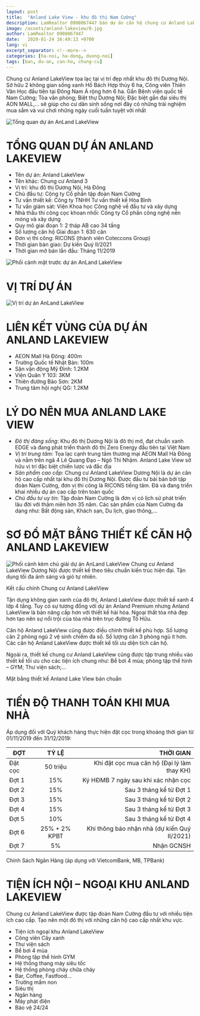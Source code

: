 ```yaml
---
layout: post
title:  "Anland Lake View - khu đô thị Nam Cường"
description: LamRealtor 0908067447 bán dự án căn hộ chung cư Anland Lakeview, khu đô thị Nam Cường
image: /assets/anland-lakeview/0.jpg
author: LamRealtor 0908067447
date:   2020-01-24 16:49:13 +0700
lang: vi
excerpt_separator: <!--more-->
categories: [ha-noi, ha-dong, duong-noi]
tags: [ban, du-an, can-ho, chung-cu]
---
```


Chung cư Anland LakeView tọa lạc tại vị trí đẹp nhất khu đô thị Dương Nội. Sở hữu 2 không gian sống xanh Hồ Bách Hợp thủy 6 ha, Công viên Thiên Văn Học đầu tiên tại Đông Nam Á rộng hơn 6 ha. Gần Bệnh viện quốc tế Nam Cường; Tòa văn phòng; Biệt thự Dương Nội; Đặc biệt gần đại siêu thị AON MALL,... sẽ giúp cho cư dân sinh sống nơi đây có những trải nghiệm mua sắm và vui chơi những ngày cuối tuần tuyệt vời nhất<!--more-->



![Tổng quan dự án AnLand LakeView](/assets/anland-lakeview/0-phoi-canh.jpg)
# TỔNG QUAN DỰ ÁN ANLAND LAKEVIEW

* Tên dự án: Anland LakeView
* Tên khác: Chung cư Anland 3
* Vị trí: khu đô thị Dương Nội, Hà Đông
* Chủ đầu tư: Công ty Cổ phần tập đoàn Nam Cường
* Tư vấn thiết kế: Công ty TNHH Tư vấn thiết kế Hòa Bình
* Tư vấn giám sát: Viện Khoa học Công nghệ về đầu tư và xây dựng
* Nhà thầu thi công cọc khoan nhồi: Công ty Cổ phần công nghệ nền móng và xây dựng
* Quy mô giai đoạn 1: 2 tháp AB cao 34 tầng
* Số lượng căn hộ Giai đoạn 1: 630 căn
* Đơn vị thi công: RICONS (thành viên Coteccons Group)
* Thời gian bàn giao: Dự kiến Quý II/2021
* Thời gian mở bán lần đầu: Tháng 11/2019

![Phối cảnh mặt trước dự án AnLand LakeView](/assets/anland-lakeview/1-phoi-canh-mat-truoc.jpg)



# VỊ TRÍ DỰ ÁN

![Vị trí dự án AnLand LakeView](/assets/anland-lakeview/3-vi-tri.jpg)



# LIÊN KẾT VÙNG CỦA DỰ ÁN ANLAND LAKEVIEW

* AEON Mall Hà Đông: 400m
* Trường Quốc tế Nhật Bản: 100m
* Sận vận động Mỹ Đình: 1.2KM
* Viện Quân Y 103: 3KM
* Thiên đường Bảo Sơn: 2KM
* Trung tâm hội nghị QG: 1.2KM



# LÝ DO NÊN MUA ANLAND LAKE VIEW

* *Đô thị đáng sống*: Khu đô thị Dương Nội là đô thị mở, đạt chuẩn xanh EDGE và đang phát triển thành đô thị Zero Energy đầu tiên tại Việt Nam
* *Vị trí trung tâm*: Tọa lạc cạnh trung tâm thương mại AEON Mall Hà Đông và nằm trên ngã 4 Lê Quang Đạo – Ngô Thì Nhậm. Anland Lake View sở hữu vị trí đặc biệt chiến lược và đắc địa
* *Sản phẩm cao cấp*: Chung cư Anland LakeView Dương Nội là dự án căn hộ cao cấp nhất tại khu đô thị Dương Nội. Được đầu tư bài bản bởi tập đoàn Nam Cường, đơn vị thi công là RICONS tiếng tăm. Đã và đang triển khai nhiều dự án cao cấp trên toàn quốc
* *Chủ đầu tư uy tín*: Tập đoàn Nam Cường là đơn vị có lịch sử phát triển lâu đời với thâm niên hơn 35 năm. Các sản phẩm của Nam Cường đa dạng như: Bất động sản, Khách sạn, Du lịch, giao thông,…


 
# SƠ ĐỒ MẶT BẰNG THIẾT KẾ CĂN HỘ ANLAND LAKEVIEW
![Phối cảnh kèm chú giải dự án AnLand LakeView](/assets/anland-lakeview/2-phoi-canh-chu-giai.jpg)
Chung cư Anland LakeView Dương Nội được thiết kế theo tiêu chuẩn kiến trúc hiện đại. Tận dụng tối đa ánh sáng và gió tự nhiên.



Kết cấu chính Chung cư Anland LakeView

Tận dụng không gian xanh của đô thị, Anland LakeView được thiết kế xanh 4 lớp 4 tầng. Tuy có sự tương đồng với dự án Anland Premium nhưng Anland LakeView là bản nâng cấp hơn với thiết kế hài hòa. Ngoại thất tòa nhà đẹp hơn tạo nên sự nổi trội của tòa nhà trên trục đường Tố Hữu.

Căn hộ Anland LakeView cũng được điều chỉnh thiết kế phù hợp. Số lượng căn 2 phòng ngủ 2 vệ sinh chiếm đa số. Số lượng căn 3 phòng ngủ ít hơn. Các căn hộ Anland LakeView được thiết kế tối ưu diện tích căn hộ.

Ngoài ra, thiết kế chung cư Anland LakeView cũng được tập trung nhiều vào thiết kế tối ưu cho các tiện ích chung như: Bể bơi 4 mùa; phòng tập thể hình – GYM; Thư viện sách;…


Mặt bằng thiết kế Anland Lake View bản chuẩn



# TIẾN ĐỘ THANH TOÁN KHI MUA NHÀ

Áp dụng đối với Quý khách hàng thực hiện đặt cọc trong khoảng thời gian từ 01/11/2019 đến 31/12/2019:

| ĐỢT | TỶ LỆ | THỜI GIAN |
|----------|:-------------:|------:|
| Đặt cọc | 50 triệu | Khi đặt cọc mua căn hộ (Đại lý làm thay KH) |
| Đợt 1 | 15% | Ký HĐMB 7 ngày sau khi xác nhận cọc |
| Đợt 2 | 15% | Sau 3 tháng kể từ Đợt 1 |
| Đợt 3 | 15% | Sau 3 tháng kể từ Đợt 2 |
| Đợt 4 | 15% | Sau 3 tháng kể từ Đợt 3 |
| Đợt 5 | 10% | Sau 3 tháng kể từ Đợt 4 |
| Đợt 6 | 25% + 2% KPBT | Khi thông báo nhận nhà (dự kiến Quý II/2021) |
| Đợt 7 | 5% | Nhận GCNSH |

Chính Sách Ngân Hàng (áp dụng với VietcomBank, MB, TPBank)



# TIỆN ÍCH NỘI – NGOẠI KHU ANLAND LAKEVIEW

Chung cư Anland LakeView được tập đoàn Nam Cường đầu tư với nhiều tiện ích cao cấp. Tạo nên một đô thị với những căn hộ cao cấp nhất khu vực.

* Tiện ích ngoại khu Anland LakeView
* Công viên Cây xanh
* Thư viện sách
* Bể bơi 4 mùa
* Phòng tập thể hình GYM
* Hệ thống thang máy siêu tốc
* Hệ thống phòng cháy chữa cháy
* Bar, Coffee, Fastfood…
* Trường mầm non
* Siêu thị
* Ngân hàng
* Máy phát điện
* Bảo vệ 24/24
